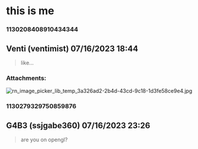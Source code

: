 # this is me
### 1130208408910434344
## Venti (ventimist) 07/16/2023 18:44 

> like...
### Attachments: 
![rn_image_picker_lib_temp_3a326ad2-2b4d-43cd-9c18-1d3fe58ce9e4.jpg](https://yuzudiscordbackup.s3.us-west-2.amazonaws.com/files-media/1130208408910434344_rn_image_picker_lib_temp_3a326ad2-2b4d-43cd-9c18-1d3fe58ce9e4.jpg)

### 1130279329750859876
## G4B3 (ssjgabe360) 07/16/2023 23:26 

> are you on opengl?

